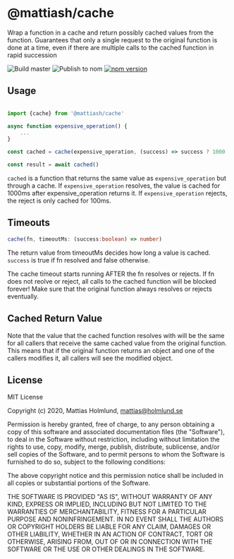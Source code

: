 # @mattiash/cache

Wrap a function in a cache and return possibly cached values from the function.
Guarantees that only a single request to the original function is done at a time,
even if there are multiple calls to the cached function in rapid succession

![Build master](https://github.com/mattiash/node-cache/workflows/Build%20master/badge.svg)
![Publish to nom](https://github.com/mattiash/node-cache/workflows/Publish%20to%20npm/badge.svg)
[![npm version](https://badge.fury.io/js/@mattiash%2Fcache.svg)](https://badge.fury.io/js/@mattiash%2Fcache)

## Usage

```typescript

import {cache} from '@mattiash/cache'

async function expensive_operation() {
    ...
}

const cached = cache(expensive_operation, (success) => success ? 1000 : 100)

const result = await cached()
```

`cached` is a function that returns the same value as `expensive_operation` but through a cache.
If `expensive_operation` resolves, the value is cached for 1000ms after expensive_operation returns it.
If `expensive_operation` rejects, the reject is only cached for 100ms.

## Timeouts

```typescript
cache(fn, timeoutMs: (success:boolean) => number)
```

The return value from timeoutMs decides how long a value is cached.
`success` is true if fn resolved and false otherwise.

The cache timeout starts running AFTER the fn resolves or rejects. If fn does not reolve or reject,
all calls to the cached function will be blocked forever! Make sure that the original function always
resolves or rejects eventually.

## Cached Return Value

Note that the value that the cached function resolves with will be the same for all callers
that receive the same cached value from the original function. This means that if the original function
returns an object and one of the callers modifies it, all callers will see the modified object.

## License

MIT License

Copyright (c) 2020, Mattias Holmlund, <mattias@holmlund.se>

Permission is hereby granted, free of charge, to any person obtaining a copy of this software and associated documentation files (the "Software"), to deal in the Software without restriction, including without limitation the rights to use, copy, modify, merge, publish, distribute, sublicense, and/or sell copies of the Software, and to permit persons to whom the Software is furnished to do so, subject to the following conditions:

The above copyright notice and this permission notice shall be included in all copies or substantial portions of the Software.

THE SOFTWARE IS PROVIDED "AS IS", WITHOUT WARRANTY OF ANY KIND, EXPRESS OR IMPLIED, INCLUDING BUT NOT LIMITED TO THE WARRANTIES OF MERCHANTABILITY, FITNESS FOR A PARTICULAR PURPOSE AND NONINFRINGEMENT. IN NO EVENT SHALL THE AUTHORS OR COPYRIGHT HOLDERS BE LIABLE FOR ANY CLAIM, DAMAGES OR OTHER LIABILITY, WHETHER IN AN ACTION OF CONTRACT, TORT OR OTHERWISE, ARISING FROM, OUT OF OR IN CONNECTION WITH THE SOFTWARE OR THE USE OR OTHER DEALINGS IN THE SOFTWARE.
